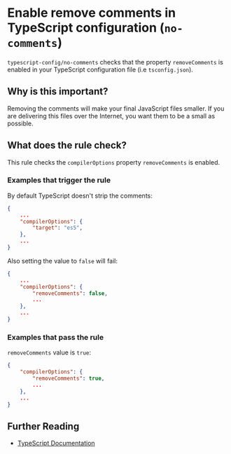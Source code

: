 # Enable remove comments in TypeScript configuration (`no-comments`)

`typescript-config/no-comments` checks that the property `removeComments`
is enabled in your TypeScript configuration file (i.e `tsconfig.json`).

## Why is this important?

Removing the comments will make your final JavaScript files smaller. If you
are delivering this files over the Internet, you want them to be a small as
possible.

## What does the rule check?

This rule checks the `compilerOptions` property `removeComments` is enabled.

### Examples that **trigger** the rule

By default TypeScript doesn't strip the comments:

```json
{
    ...
    "compilerOptions": {
        "target": "es5",
    },
    ...
}
```

Also setting the value to `false` will fail:

```json
{
    ...
    "compilerOptions": {
        "removeComments": false,
        ...
    },
    ...
}
```

### Examples that **pass** the rule

`removeComments` value is `true`:

```json
{
    "compilerOptions": {
        "removeComments": true,
        ...
    },
    ...
}
```

## Further Reading

* [TypeScript Documentation][typescript docs]

[typescript docs]: https://www.typescriptlang.org/docs/home.html
